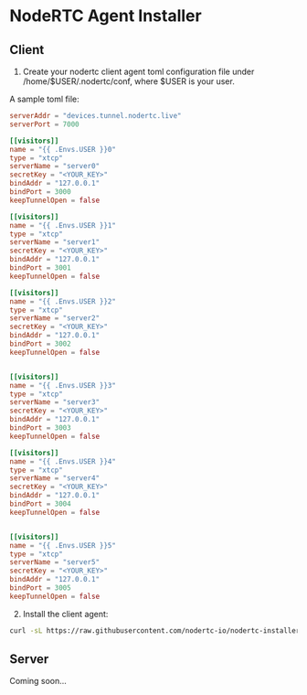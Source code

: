 # NodeRTC Agent Installer

## Client

1) Create your nodertc client agent toml configuration file under /home/$USER/.nodertc/conf, where $USER is your user.

A sample toml file:

```toml
serverAddr = "devices.tunnel.nodertc.live"
serverPort = 7000

[[visitors]]
name = "{{ .Envs.USER }}0"
type = "xtcp"
serverName = "server0"
secretKey = "<YOUR_KEY>"
bindAddr = "127.0.0.1"
bindPort = 3000
keepTunnelOpen = false

[[visitors]]
name = "{{ .Envs.USER }}1"
type = "xtcp"
serverName = "server1"
secretKey = "<YOUR_KEY>"
bindAddr = "127.0.0.1"
bindPort = 3001
keepTunnelOpen = false

[[visitors]]
name = "{{ .Envs.USER }}2"
type = "xtcp"
serverName = "server2"
secretKey = "<YOUR_KEY>"
bindAddr = "127.0.0.1"
bindPort = 3002
keepTunnelOpen = false


[[visitors]]
name = "{{ .Envs.USER }}3"
type = "xtcp"
serverName = "server3"
secretKey = "<YOUR_KEY>"
bindAddr = "127.0.0.1"
bindPort = 3003
keepTunnelOpen = false

[[visitors]]
name = "{{ .Envs.USER }}4"
type = "xtcp"
serverName = "server4"
secretKey = "<YOUR_KEY>"
bindAddr = "127.0.0.1"
bindPort = 3004
keepTunnelOpen = false


[[visitors]]
name = "{{ .Envs.USER }}5"
type = "xtcp"
serverName = "server5"
secretKey = "<YOUR_KEY>"
bindAddr = "127.0.0.1"
bindPort = 3005
keepTunnelOpen = false
```

2) Install the client agent:

```bash
curl -sL https://raw.githubusercontent.com/nodertc-io/nodertc-installer/v1.0.0/nodertc-client-agent-install.bash | bash
```

## Server

Coming soon...
